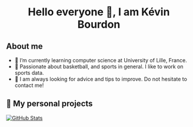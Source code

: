 <h1 align="center">Hello everyone 👋, I am Kévin Bourdon</h1>

## About me
- 🌱 I’m currently learning computer science at University of Lille, France.
- 🔭 Passionate about basketball, and sports in general. I like to work on sports data.
- 💬 I am always looking for advice and tips to improve. Do not hesitate to contact me!

<h2>📌 My personal projects</h2>
<div>
  <p>
    <a href="https://github.com/KevinBrd/ProB_Stats_Project">
      <img src="https://github-readme-stats.vercel.app/api/pin/?username=KevinBrd&repo=ProB_Stats_Project" alt="GitHub Stats" />
    </a>
  </p>
</div>
<!--
**KevinBrd/KevinBrd** is a ✨ _special_ ✨ repository because its `README.md` (this file) appears on your GitHub profile.

Here are some ideas to get you started:

- 🔭 I’m currently working on ...
- 🌱 I’m currently learning ...
- 👯 I’m looking to collaborate on ...
- 🤔 I’m looking for help with ...
- 💬 Ask me about ...
- 📫 How to reach me: ...
- 😄 Pronouns: ...
- ⚡ Fun fact: ...
-->
